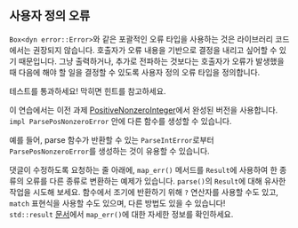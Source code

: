## 사용자 정의 오류

`Box<dyn error::Error>`와 같은 포괄적인 오류 타입을 사용하는 것은 라이브러리 코드에서는 권장되지 않습니다. 호출자가 오류 내용을 기반으로 결정을 내리고 싶어할 수 있기 때문입니다. 그냥 출력하거나, 추가로 전파하는 것보다는 호출자가 오류가 발생했을 때 다음에 해야 할 일을 결정할 수 있도록 사용자 정의 오류 타입을 정의합니다.

테스트를 통과하세요! 막히면 힌트를 참고하세요.

<div class="hint">이 연습에서는 이전 과제 <a href="course://Error Handling/Errors Primer/Positive Nonzero Integer">PositiveNonzeroInteger</a>에서 완성된 버전을 사용합니다.</div>

<div class="hint"><code>impl ParsePosNonzeroError</code> 안에 다른 함수를 생성할 수 있습니다.

예를 들어, parse 함수가 반환할 수 있는 `ParseIntError`로부터 `ParsePosNonzeroError`를 생성하는 것이 유용할 수 있습니다.
</div>

<div class="hint">댓글이 수정하도록 요청하는 줄 아래에, <code>map_err()</code> 메서드를 <code>Result</code>에 사용하여 한 종류의 오류를 다른 종류로 변환하는 예제가 있습니다. <code>parse()</code>의 <code>Result</code>에 대해 유사한 작업을 시도해 보세요. 함수에서 조기에 반환하기 위해 <code>?</code> 연산자를 사용할 수도 있고, <code>match</code> 표현식을 사용할 수도 있으며, 다른 방법도 있을 수 있습니다!</div>

<div class="hint"><code>std::result</code> <a href="https://doc.rust-lang.org/std/result/enum.Result.html#method.map_err">문서</a>에서 <code>map_err()</code>에 대한 자세한 정보를 확인하세요.</div>